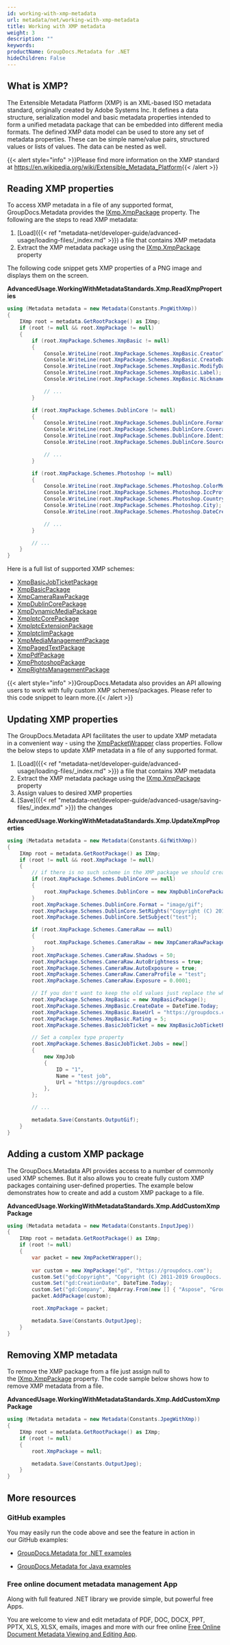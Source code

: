 ```yaml
---
id: working-with-xmp-metadata
url: metadata/net/working-with-xmp-metadata
title: Working with XMP metadata
weight: 3
description: ""
keywords: 
productName: GroupDocs.Metadata for .NET
hideChildren: False
---
```

## What is XMP?

The Extensible Metadata Platform (XMP) is an XML-based ISO metadata standard, originally created by Adobe Systems Inc. It defines a data structure, serialization model and basic metadata properties intended to form a unified metadata package that can be embedded into different media formats. The defined XMP data model can be used to store any set of metadata properties. These can be simple name/value pairs, structured values or lists of values. The data can be nested as well.

{{< alert style="info" >}}Please find more information on the XMP standard at https://en.wikipedia.org/wiki/Extensible_Metadata_Platform{{< /alert >}}

## Reading XMP properties

To access XMP metadata in a file of any supported format, GroupDocs.Metadata provides the [IXmp.XmpPackage](https://apireference.groupdocs.com/net/metadata/groupdocs.metadata.standards.xmp/ixmp/properties/xmppackage) property. The following are the steps to read XMP metadata:

1.  [Load]({{< ref "metadata-net/developer-guide/advanced-usage/loading-files/_index.md" >}}) a file that contains XMP metadata
2.  Extract the XMP metadata package using the [IXmp.XmpPackage](https://apireference.groupdocs.com/net/metadata/groupdocs.metadata.standards.xmp/ixmp/properties/xmppackage) property

The following code snippet gets XMP properties of a PNG image and displays them on the screen. 

**AdvancedUsage.WorkingWithMetadataStandards.Xmp.ReadXmpProperties**

```csharp
using (Metadata metadata = new Metadata(Constants.PngWithXmp))
{
	IXmp root = metadata.GetRootPackage() as IXmp;
	if (root != null && root.XmpPackage != null)
	{
		if (root.XmpPackage.Schemes.XmpBasic != null)
		{
			Console.WriteLine(root.XmpPackage.Schemes.XmpBasic.CreatorTool);
			Console.WriteLine(root.XmpPackage.Schemes.XmpBasic.CreateDate);
			Console.WriteLine(root.XmpPackage.Schemes.XmpBasic.ModifyDate);
			Console.WriteLine(root.XmpPackage.Schemes.XmpBasic.Label);
			Console.WriteLine(root.XmpPackage.Schemes.XmpBasic.Nickname);

			// ...
		}

		if (root.XmpPackage.Schemes.DublinCore != null)
		{
			Console.WriteLine(root.XmpPackage.Schemes.DublinCore.Format);
			Console.WriteLine(root.XmpPackage.Schemes.DublinCore.Coverage);
			Console.WriteLine(root.XmpPackage.Schemes.DublinCore.Identifier);
			Console.WriteLine(root.XmpPackage.Schemes.DublinCore.Source);

			// ...
		}

		if (root.XmpPackage.Schemes.Photoshop != null)
		{
			Console.WriteLine(root.XmpPackage.Schemes.Photoshop.ColorMode);
			Console.WriteLine(root.XmpPackage.Schemes.Photoshop.IccProfile);
			Console.WriteLine(root.XmpPackage.Schemes.Photoshop.Country);
			Console.WriteLine(root.XmpPackage.Schemes.Photoshop.City);
			Console.WriteLine(root.XmpPackage.Schemes.Photoshop.DateCreated);

			// ... 
		}

		// ...
	}
}
```

Here is a full list of supported XMP schemes:

*   [XmpBasicJobTicketPackage](https://apireference.groupdocs.com/net/metadata/groupdocs.metadata.standards.xmp.schemes/xmpbasicjobticketpackage)
*   [XmpBasicPackage](https://apireference.groupdocs.com/net/metadata/groupdocs.metadata.standards.xmp.schemes/xmpbasicpackage)
*   [XmpCameraRawPackage](https://apireference.groupdocs.com/net/metadata/groupdocs.metadata.standards.xmp.schemes/xmpcamerarawpackage)
*   [XmpDublinCorePackage](https://apireference.groupdocs.com/net/metadata/groupdocs.metadata.standards.xmp.schemes/xmpdublincorepackage)
*   [XmpDynamicMediaPackage](https://apireference.groupdocs.com/net/metadata/groupdocs.metadata.standards.xmp.schemes/xmpdynamicmediapackage)
*   [XmpIptcCorePackage](https://apireference.groupdocs.com/net/metadata/groupdocs.metadata.standards.xmp.schemes/xmpiptccorepackage)
*   [XmpIptcExtensionPackage](https://apireference.groupdocs.com/net/metadata/groupdocs.metadata.standards.xmp.schemes/xmpiptcextensionpackage)
*   [XmpIptcIimPackage](https://apireference.groupdocs.com/net/metadata/groupdocs.metadata.standards.xmp.schemes/xmpiptciimpackage)
*   [XmpMediaManagementPackage](https://apireference.groupdocs.com/net/metadata/groupdocs.metadata.standards.xmp.schemes/xmpmediamanagementpackage)
*   [XmpPagedTextPackage](https://apireference.groupdocs.com/net/metadata/groupdocs.metadata.standards.xmp.schemes/xmppagedtextpackage)
*   [XmpPdfPackage](https://apireference.groupdocs.com/net/metadata/groupdocs.metadata.standards.xmp.schemes/xmppdfpackage)
*   [XmpPhotoshopPackage](https://apireference.groupdocs.com/net/metadata/groupdocs.metadata.standards.xmp.schemes/xmpphotoshoppackage)
*   [XmpRightsManagementPackage](https://apireference.groupdocs.com/net/metadata/groupdocs.metadata.standards.xmp.schemes/xmprightsmanagementpackage)

{{< alert style="info" >}}GroupDocs.Metadata also provides an API allowing users to work with fully custom XMP schemes/packages. Please refer to this code snippet to learn more.{{< /alert >}}

## Updating XMP properties

The GroupDocs.Metadata API facilitates the user to update XMP metadata in a convenient way - using the [XmpPacketWrapper](https://apireference.groupdocs.com/net/metadata/groupdocs.metadata.standards.xmp/xmppacketwrapper) class properties. Follow the below steps to update XMP metadata in a file of any supported format.

1.  [Load]({{< ref "metadata-net/developer-guide/advanced-usage/loading-files/_index.md" >}}) a file that contains XMP metadata
2.  Extract the XMP metadata package using the [IXmp.XmpPackage](https://apireference.groupdocs.com/net/metadata/groupdocs.metadata.standards.xmp/ixmp/properties/xmppackage) property
3.  Assign values to desired XMP properties
4.  [Save]({{< ref "metadata-net/developer-guide/advanced-usage/saving-files/_index.md" >}}) the changes

**AdvancedUsage.WorkingWithMetadataStandards.Xmp.UpdateXmpProperties**

```csharp
using (Metadata metadata = new Metadata(Constants.GifWithXmp))
{
	IXmp root = metadata.GetRootPackage() as IXmp;
	if (root != null && root.XmpPackage != null)
	{
		// if there is no such scheme in the XMP package we should create it
		if (root.XmpPackage.Schemes.DublinCore == null)
		{
			root.XmpPackage.Schemes.DublinCore = new XmpDublinCorePackage();
		}
		root.XmpPackage.Schemes.DublinCore.Format = "image/gif";
		root.XmpPackage.Schemes.DublinCore.SetRights("Copyright (C) 2011-2019 GroupDocs. All Rights Reserved");
		root.XmpPackage.Schemes.DublinCore.SetSubject("test");

		if (root.XmpPackage.Schemes.CameraRaw == null)
		{
			root.XmpPackage.Schemes.CameraRaw = new XmpCameraRawPackage();
		}
		root.XmpPackage.Schemes.CameraRaw.Shadows = 50;
		root.XmpPackage.Schemes.CameraRaw.AutoBrightness = true;
		root.XmpPackage.Schemes.CameraRaw.AutoExposure = true;
		root.XmpPackage.Schemes.CameraRaw.CameraProfile = "test";
		root.XmpPackage.Schemes.CameraRaw.Exposure = 0.0001;

		// If you don't want to keep the old values just replace the whole scheme
		root.XmpPackage.Schemes.XmpBasic = new XmpBasicPackage();
		root.XmpPackage.Schemes.XmpBasic.CreateDate = DateTime.Today;
		root.XmpPackage.Schemes.XmpBasic.BaseUrl = "https://groupdocs.com";
		root.XmpPackage.Schemes.XmpBasic.Rating = 5;
		root.XmpPackage.Schemes.BasicJobTicket = new XmpBasicJobTicketPackage();

		// Set a complex type property
		root.XmpPackage.Schemes.BasicJobTicket.Jobs = new[]
		{
			new XmpJob
			{
				ID = "1",
				Name = "test job",
				Url = "https://groupdocs.com"
			},
		};

		// ... 

		metadata.Save(Constants.OutputGif);
	}
}
```

## Adding a custom XMP package

The GroupDocs.Metadata API provides access to a number of commonly used XMP schemes. But it also allows you to create fully custom XMP packages containing user-defined properties. The example below demonstrates how to create and add a custom XMP package to a file.

**AdvancedUsage.WorkingWithMetadataStandards.Xmp.AddCustomXmpPackage**

```csharp
using (Metadata metadata = new Metadata(Constants.InputJpeg))
{
	IXmp root = metadata.GetRootPackage() as IXmp;
	if (root != null)
	{
		var packet = new XmpPacketWrapper();
		
		var custom = new XmpPackage("gd", "https://groupdocs.com");
		custom.Set("gd:Copyright", "Copyright (C) 2011-2019 GroupDocs. All Rights Reserved.");
		custom.Set("gd:CreationDate", DateTime.Today);
		custom.Set("gd:Company", XmpArray.From(new [] { "Aspose", "GroupDocs" }, XmpArrayType.Ordered));
		packet.AddPackage(custom);

		root.XmpPackage = packet;

		metadata.Save(Constants.OutputJpeg);
	}
}
```

## Removing XMP metadata

To remove the XMP package from a file just assign null to the [IXmp.XmpPackage](https://apireference.groupdocs.com/net/metadata/groupdocs.metadata.standards.xmp/ixmp/properties/xmppackage) property. The code sample below shows how to remove XMP metadata from a file.

**AdvancedUsage.WorkingWithMetadataStandards.Xmp.AddCustomXmpPackage**

```csharp
using (Metadata metadata = new Metadata(Constants.JpegWithXmp))
{
	IXmp root = metadata.GetRootPackage() as IXmp;
	if (root != null)
	{
		root.XmpPackage = null;

		metadata.Save(Constants.OutputJpeg);
	}
}
```

## More resources

### GitHub examples

You may easily run the code above and see the feature in action in our GitHub examples:

*   [GroupDocs.Metadata for .NET examples](https://github.com/groupdocs-metadata/GroupDocs.Metadata-for-.NET)
    
*   [GroupDocs.Metadata for Java examples](https://github.com/groupdocs-metadata/GroupDocs.Metadata-for-Java)
    

### Free online document metadata management App

Along with full featured .NET library we provide simple, but powerful free Apps.

You are welcome to view and edit metadata of PDF, DOC, DOCX, PPT, PPTX, XLS, XLSX, emails, images and more with our free online [Free Online Document Metadata Viewing and Editing App](https://products.groupdocs.app/metadata).
